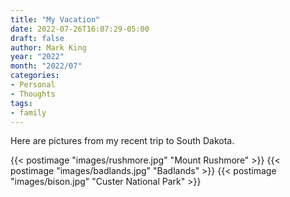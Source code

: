 ```yaml
---
title: "My Vacation"
date: 2022-07-26T16:07:29-05:00
draft: false
author: Mark King
year: "2022"
month: "2022/07"
categories:
- Personal
- Thoughts
tags:
- family
---
```


Here are pictures from my recent trip to South Dakota.

{{< postimage "images/rushmore.jpg" "Mount Rushmore" >}}
{{< postimage "images/badlands.jpg" "Badlands" >}}
{{< postimage "images/bison.jpg" "Custer National Park" >}}